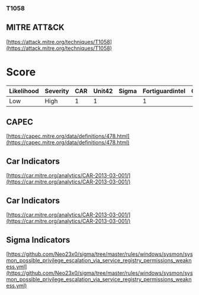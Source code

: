 
### T1058
## MITRE ATT&CK
[https://attack.mitre.org/techniques/T1058](https://attack.mitre.org/techniques/T1058)

# Score

| Likelihood | Severity | CAR | Unit42 | Sigma | Fortiguardintel | Groups | Malwares | Tools |
| ---------- | -------- | --- | ------ | ----- | --------------- | ---  | --- | --- |
| Low | High | 1 | 1 |   | 1 |   |   |   |   |



## CAPEC

[https://capec.mitre.org/data/definitions/478.html](https://capec.mitre.org/data/definitions/478.html)
[]()


## Car Indicators

[https://car.mitre.org/analytics/CAR-2013-03-001/](https://car.mitre.org/analytics/CAR-2013-03-001/)


## Car Indicators

[https://car.mitre.org/analytics/CAR-2013-03-001/](https://car.mitre.org/analytics/CAR-2013-03-001/)


## Sigma Indicators

[https://github.com/Neo23x0/sigma/tree/master/rules/windows/sysmon/sysmon_possible_privilege_escalation_via_service_registry_permissions_weakness.yml](https://github.com/Neo23x0/sigma/tree/master/rules/windows/sysmon/sysmon_possible_privilege_escalation_via_service_registry_permissions_weakness.yml)
[]()
